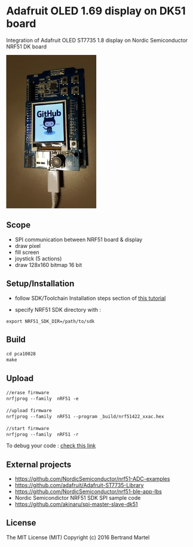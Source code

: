 # Adafruit OLED 1.69 display on DK51 board

Integration of Adafruit OLED ST7735 1.8 display on Nordic Semiconductor NRF51 DK board

![screenshot](img/adafruit-oled-dk51.jpg)

## Scope

* SPI communication between NRF51 board & display
* draw pixel
* fill screen
* joystick (5 actions)
* draw 128x160 bitmap 16 bit 

## Setup/Installation

* follow SDK/Toolchain Installation steps section of <a href="https://gist.github.com/akinaru/a38315c5fe79ec5c8c6a9ed90b8df260#installation-steps">this tutorial</a>

* specify NRF51 SDK directory with :

```
export NRF51_SDK_DIR=/path/to/sdk
```

## Build

```
cd pca10028
make
```

## Upload

```
//erase firmware
nrfjprog --family  nRF51 -e

//upload firmware
nrfjprog --family  nRF51 --program _build/nrf51422_xxac.hex

//start firmware
nrfjprog --family  nRF51 -r
```

To debug your code : <a href="https://gist.github.com/akinaru/a38315c5fe79ec5c8c6a9ed90b8df260#debug-your-code">check this link</a>

## External projects

* https://github.com/NordicSemiconductor/nrf51-ADC-examples
* https://github.com/adafruit/Adafruit-ST7735-Library
* https://github.com/NordicSemiconductor/nrf51-ble-app-lbs
* Nordic Semicondictor NRF51 SDK SPI sample code
* https://github.com/akinaru/spi-master-slave-dk51

## License

The MIT License (MIT) Copyright (c) 2016 Bertrand Martel
